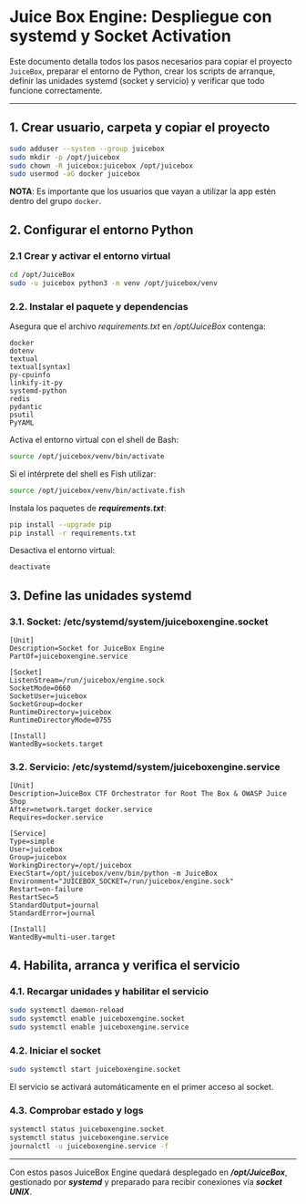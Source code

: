 # Juice Box Engine: Despliegue con systemd y Socket Activation

Este documento detalla todos los pasos necesarios para copiar el proyecto `JuiceBox`, preparar el entorno de Python, crear los scripts de arranque, definir las unidades systemd (socket y servicio) y verificar que todo funcione correctamente.

---

## 1. Crear usuario, carpeta y copiar el proyecto

```bash
sudo adduser --system --group juicebox
sudo mkdir -p /opt/juicebox
sudo chown -R juicebox:juicebox /opt/juicebox
sudo usermod -aG docker juicebox
```
**NOTA**: Es importante que los usuarios que vayan a utilizar la app estén dentro del grupo `docker`.

## 2. Configurar el entorno Python
### 2.1 Crear y activar el entorno virtual

```bash
cd /opt/JuiceBox
sudo -u juicebox python3 -m venv /opt/juicebox/venv
```

### 2.2. Instalar el paquete y dependencias
Asegura que el archivo *requirements.txt* en */opt/JuiceBox* contenga:

```
docker
dotenv
textual
textual[syntax]
py-cpuinfo
linkify-it-py
systemd-python
redis
pydantic
psutil
PyYAML
```

Activa el entorno virtual con el shell de Bash:
```bash
source /opt/juicebox/venv/bin/activate
```

Si el intérprete del shell es Fish utilizar:
```bash
source /opt/juicebox/venv/bin/activate.fish
```

Instala los paquetes de ***requirements.txt***:
```bash
pip install --upgrade pip
pip install -r requirements.txt
```

Desactiva el entorno virtual:
```bash
deactivate
```

## 3. Define las unidades systemd
### 3.1. Socket: /etc/systemd/system/juiceboxengine.socket

```
[Unit]
Description=Socket for JuiceBox Engine
PartOf=juiceboxengine.service

[Socket]
ListenStream=/run/juicebox/engine.sock
SocketMode=0660
SocketUser=juicebox
SocketGroup=docker
RuntimeDirectory=juicebox
RuntimeDirectoryMode=0755

[Install]
WantedBy=sockets.target
```

### 3.2. Servicio: /etc/systemd/system/juiceboxengine.service

```
[Unit]
Description=JuiceBox CTF Orchestrator for Root The Box & OWASP Juice Shop
After=network.target docker.service
Requires=docker.service

[Service]
Type=simple
User=juicebox
Group=juicebox
WorkingDirectory=/opt/juicebox
ExecStart=/opt/juicebox/venv/bin/python -m JuiceBox
Environment="JUICEBOX_SOCKET=/run/juicebox/engine.sock"
Restart=on-failure
RestartSec=5
StandardOutput=journal
StandardError=journal

[Install]
WantedBy=multi-user.target
```

## 4. Habilita, arranca y verifica el servicio
### 4.1. Recargar unidades y habilitar el servicio

```bash
sudo systemctl daemon-reload
sudo systemctl enable juiceboxengine.socket
sudo systemctl enable juiceboxengine.service
```

### 4.2. Iniciar el socket

```bash
sudo systemctl start juiceboxengine.socket
```
El servicio se activará automáticamente en el primer acceso al socket.

### 4.3. Comprobar estado y logs

```bash
systemctl status juiceboxengine.socket
systemctl status juiceboxengine.service
journalctl -u juiceboxengine.service -f
```
---

Con estos pasos JuiceBox Engine quedará desplegado en ***/opt/JuiceBox***, gestionado por ***systemd*** y preparado para recibir conexiones vía ***socket UNIX***.